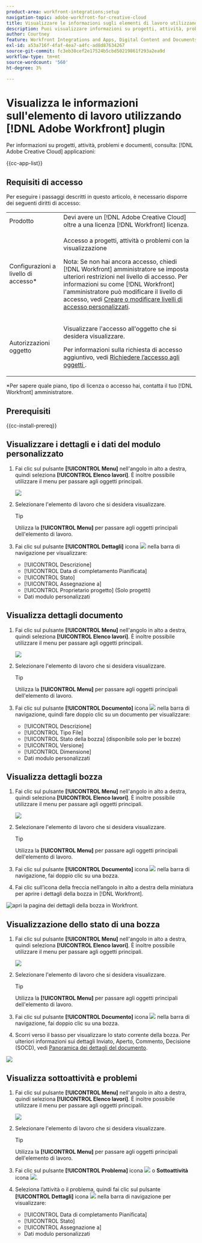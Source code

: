 ```yaml
---
product-area: workfront-integrations;setup
navigation-topic: adobe-workfront-for-creative-cloud
title: Visualizzare le informazioni sugli elementi di lavoro utilizzando il plug-in Adobe Workfront
description: Puoi visualizzare informazioni su progetti, attività, problemi e documenti provenienti dalle applicazioni Adobe Creative Cloud.
author: Courtney
feature: Workfront Integrations and Apps, Digital Content and Documents
exl-id: a53a716f-4faf-4ea7-a4fc-ad8d87634267
source-git-commit: fc3eb30cef2e17524b5cbd50219861f293a2ea9d
workflow-type: tm+mt
source-wordcount: '560'
ht-degree: 3%

---
```


# Visualizza le informazioni sull&#39;elemento di lavoro utilizzando [!DNL Adobe Workfront] plugin

Per informazioni su progetti, attività, problemi e documenti, consulta: [!DNL Adobe Creative Cloud] applicazioni:

{{cc-app-list}}

## Requisiti di accesso

Per eseguire i passaggi descritti in questo articolo, è necessario disporre dei seguenti diritti di accesso:

<table style="table-layout:auto"> 
 <col> 
 </col> 
 <col> 
 </col> 
 <tbody> 
  <!--<tr> 
   <td role="rowheader">[!DNL Adobe Workfront] plan*</td> 
   <td> <p>[!UICONTROL Pro] or higher</p> </td> 
  </tr> 
  <tr data-mc-conditions=""> 
   <td role="rowheader">[!DNL Adobe Workfront] license*</td> 
   <td> <p>[!UICONTROL Work] or [!UICONTROL Plan]</p> </td> 
  </tr> -->
  <tr> 
   <td role="rowheader">Prodotto</td> 
   <td>Devi avere un [!DNL Adobe Creative Cloud] oltre a una licenza [!DNL Workfront] licenza.</td> 
  </tr> 
  <tr> 
   <td role="rowheader">Configurazioni a livello di accesso*</td> 
   <td> <p>Accesso a progetti, attività o problemi con la visualizzazione</p> <p>Nota: Se non hai ancora accesso, chiedi [!DNL Workfront] amministratore se imposta ulteriori restrizioni nel livello di accesso. Per informazioni su come [!DNL Workfront] l'amministratore può modificare il livello di accesso, vedi <a href="../../administration-and-setup/add-users/configure-and-grant-access/create-modify-access-levels.md" class="MCXref xref">Creare o modificare livelli di accesso personalizzati</a>.</p> </td> 
  </tr> 
  <tr> 
   <td role="rowheader">Autorizzazioni oggetto</td> 
   <td> <p>Visualizzare l'accesso all'oggetto che si desidera visualizzare. </p> <p>Per informazioni sulla richiesta di accesso aggiuntivo, vedi <a href="../../workfront-basics/grant-and-request-access-to-objects/request-access.md" class="MCXref xref">Richiedere l’accesso agli oggetti </a>.</p> </td> 
  </tr> 
 </tbody> 
</table>

&#42;Per sapere quale piano, tipo di licenza o accesso hai, contatta il tuo [!DNL Workfront] amministratore.

## Prerequisiti

{{cc-install-prereq}}

## Visualizzare i dettagli e i dati del modulo personalizzato

1. Fai clic sul pulsante **[!UICONTROL Menu]** nell&#39;angolo in alto a destra, quindi seleziona **[!UICONTROL Elenco lavori]**. È inoltre possibile utilizzare il menu per passare agli oggetti principali.

   ![](assets/go-back-to-work-list-350x314.png)

1. Selezionare l&#39;elemento di lavoro che si desidera visualizzare.

   >[!TIP]
   >
   >Utilizza la **[!UICONTROL Menu]** per passare agli oggetti principali dell&#39;elemento di lavoro.

1. Fai clic sul pulsante **[!UICONTROL Dettagli]** icona ![](assets/details.png) nella barra di navigazione per visualizzare:

   * [!UICONTROL Descrizione]
   * [!UICONTROL Data di completamento Pianificata]
   * [!UICONTROL Stato]
   * [!UICONTROL Assegnazione a]
   * [!UICONTROL Proprietario progetto] (Solo progetti)
   * Dati modulo personalizzati

## Visualizza dettagli documento

1. Fai clic sul pulsante **[!UICONTROL Menu]** nell&#39;angolo in alto a destra, quindi seleziona **[!UICONTROL Elenco lavori]**. È inoltre possibile utilizzare il menu per passare agli oggetti principali.

   ![](assets/go-back-to-work-list-350x314.png)

1. Selezionare l&#39;elemento di lavoro che si desidera visualizzare.

   >[!TIP]
   >
   >Utilizza la **[!UICONTROL Menu]** per passare agli oggetti principali dell&#39;elemento di lavoro.

1. Fai clic sul pulsante **[!UICONTROL Documento]** icona ![](assets/documents.png) nella barra di navigazione, quindi fare doppio clic su un documento per visualizzare:

   * [!UICONTROL Descrizione]
   * [!UICONTROL Tipo File]
   * [!UICONTROL Stato della bozza] (disponibile solo per le bozze)
   * [!UICONTROL Versione]
   * [!UICONTROL Dimensione]
   * Dati modulo personalizzati

## Visualizza dettagli bozza

1. Fai clic sul pulsante **[!UICONTROL Menu]** nell&#39;angolo in alto a destra, quindi seleziona **[!UICONTROL Elenco lavori]**. È inoltre possibile utilizzare il menu per passare agli oggetti principali.

   ![](assets/go-back-to-work-list-350x314.png)

1. Selezionare l&#39;elemento di lavoro che si desidera visualizzare.

   >[!TIP]
   >
   >Utilizza la **[!UICONTROL Menu]** per passare agli oggetti principali dell&#39;elemento di lavoro.

1. Fai clic sul pulsante **[!UICONTROL Documento]** icona ![](assets/documents.png) nella barra di navigazione, fai doppio clic su una bozza.

1. Fai clic sull’icona della freccia nell’angolo in alto a destra della miniatura per aprire i dettagli della bozza in [!DNL Workfront].

![apri la pagina dei dettagli della bozza in Workfront.](assets/go-to-proof-details.png)

## Visualizzazione dello stato di una bozza

1. Fai clic sul pulsante **[!UICONTROL Menu]** nell&#39;angolo in alto a destra, quindi seleziona **[!UICONTROL Elenco lavori]**. È inoltre possibile utilizzare il menu per passare agli oggetti principali.

   ![](assets/go-back-to-work-list-350x314.png)

1. Selezionare l&#39;elemento di lavoro che si desidera visualizzare.

   >[!TIP]
   >
   >Utilizza la **[!UICONTROL Menu]** per passare agli oggetti principali dell&#39;elemento di lavoro.

1. Fai clic sul pulsante **[!UICONTROL Documento]** icona ![](assets/documents.png) nella barra di navigazione, fai doppio clic su una bozza.

1. Scorri verso il basso per visualizzare lo stato corrente della bozza. Per ulteriori informazioni sui dettagli Inviato, Aperto, Commento, Decisione (SOCD), vedi [Panoramica dei dettagli del documento](/help/quicksilver/documents/managing-documents/document-details-overview.md).

![](assets/proof-status.png)

## Visualizza sottoattività e problemi

1. Fai clic sul pulsante **[!UICONTROL Menu]** nell&#39;angolo in alto a destra, quindi seleziona **[!UICONTROL Elenco lavori]**. È inoltre possibile utilizzare il menu per passare agli oggetti principali.

   ![](assets/go-back-to-work-list-350x314.png)

1. Selezionare l&#39;elemento di lavoro che si desidera visualizzare.

   >[!TIP]
   >
   >Utilizza la **[!UICONTROL Menu]** per passare agli oggetti principali dell&#39;elemento di lavoro.

1. Fai clic sul pulsante **[!UICONTROL Problema]** icona ![](assets/issues.png) o **Sottoattività** icona ![](assets/subtasks.png).

1. Seleziona l’attività o il problema, quindi fai clic sul pulsante **[!UICONTROL Dettagli]** icona ![](assets/details.png) nella barra di navigazione per visualizzare:

   * [!UICONTROL Data di completamento Pianificata]
   * [!UICONTROL Stato]
   * [!UICONTROL Assegnazione a]
   * Dati modulo personalizzati
